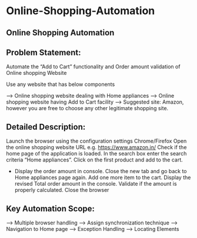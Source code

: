 # Online-Shopping-Automation


Online Shopping Automation
-----------------------------------------------------------------------------------------------------
Problem Statement:  
------------------
Automate the “Add to Cart” functionality and Order amount validation of Online shopping Website

Use any website that has below components 

--> Online shopping website dealing with Home appliances
--> Online shopping website having Add to Cart facility 
--> Suggested site: Amazon, however you are free to choose any other legitimate shopping site. 

Detailed Description:   
---------------------

 Launch the browser using the configuration settings Chrome/Firefox
 Open the online shopping website URL e.g. https://www.amazon.in/
 Check if the home page of the application is loaded.
 In the search box enter the search criteria “Home appliances”.
 Click on the first product and add to the cart.
- Display the order amount in console.
 Close the new tab and go back to Home appliances page again.
 Add one more item to the cart.
 Display the revised Total order amount in the console.
 Validate if the amount is properly calculated.
 Close the browser

 Key Automation Scope:
--------------------------------------------------------------------------------------------------------
--> Multiple browser handling
--> Assign synchronization technique
--> Navigation to Home page
--> Exception Handling
--> Locating Elements
